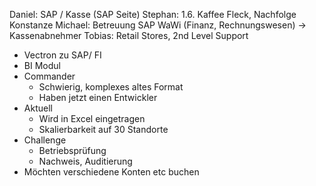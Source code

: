
Daniel: SAP / Kasse (SAP Seite)
Stephan: 1.6. Kaffee Fleck, Nachfolge Konstanze
Michael: Betreuung SAP WaWi (Finanz, Rechnungswesen) -> Kassenabnehmer
Tobias: Retail Stores, 2nd Level Support


- Vectron zu SAP/ FI
- BI Modul
- Commander
	- Schwierig, komplexes altes Format
	- Haben jetzt einen Entwickler
- Aktuell
	- Wird in Excel eingetragen
	- Skalierbarkeit auf 30 Standorte
- Challenge
	- Betriebsprüfung
	- Nachweis, Auditierung
- Möchten verschiedene Konten etc buchen